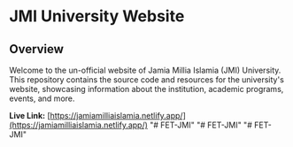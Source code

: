 # JMI University Website

## Overview

Welcome to the un-official website of Jamia Millia Islamia (JMI) University. This repository contains the source code and resources for the university's website, showcasing information about the institution, academic programs, events, and more.

**Live Link:** [https://jamiamilliaislamia.netlify.app/](https://jamiamilliaislamia.netlify.app/)
"# FET-JMI" 
"# FET-JMI" 
"# FET-JMI" 

